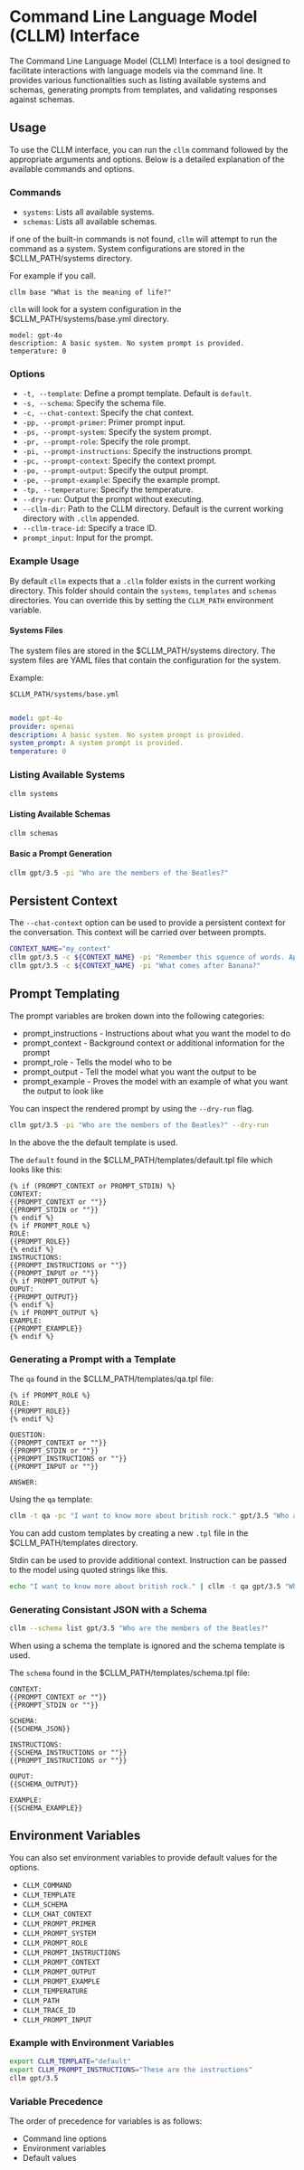 # Command Line Language Model (CLLM) Interface

The Command Line Language Model (CLLM) Interface is a tool designed to facilitate interactions with language models via the command line. It provides various functionalities such as listing available systems and schemas, generating prompts from templates, and validating responses against schemas.


## Usage

To use the CLLM interface, you can run the `cllm` command followed by the appropriate arguments and options. Below is a detailed explanation of the available commands and options.

### Commands

- `systems`: Lists all available systems.
- `schemas`: Lists all available schemas.

if one of the built-in commands is not found, `cllm` will attempt to run the command as a system. System configurations are stored in the $CLLM_PATH/systems directory.

For example if you call.

```
cllm base "What is the meaning of life?"

```

`cllm` will look for a system configuration in the $CLLM_PATH/systems/base.yml directory.

```
model: gpt-4o
description: A basic system. No system prompt is provided.
temperature: 0
```

### Options

- `-t, --template`: Define a prompt template. Default is `default`.
- `-s, --schema`: Specify the schema file.
- `-c, --chat-context`: Specify the chat context.
- `-pp, --prompt-primer`: Primer prompt input.
- `-ps, --prompt-system`: Specify the system prompt.
- `-pr, --prompt-role`: Specify the role prompt.
- `-pi, --prompt-instructions`: Specify the instructions prompt.
- `-pc, --prompt-context`: Specify the context prompt.
- `-po, --prompt-output`: Specify the output prompt.
- `-pe, --prompt-example`: Specify the example prompt.
- `-tp, --temperature`: Specify the temperature.
- `--dry-run`: Output the prompt without executing.
- `--cllm-dir`: Path to the CLLM directory. Default is the current working directory with `.cllm` appended.
- `--cllm-trace-id`: Specify a trace ID.
- `prompt_input`: Input for the prompt.

### Example Usage

By default `cllm` expects that a `.cllm` folder exists in the current working directory. This folder should contain the `systems`, `templates` and `schemas` directories. You can override this by setting the `CLLM_PATH` environment variable.

#### Systems Files

The system files are stored in the $CLLM_PATH/systems directory. The system files are YAML files that contain the configuration for the system.

Example:

`$CLLM_PATH/systems/base.yml`

```yaml

model: gpt-4o
provider: openai
description: A basic system. No system prompt is provided.
system_prompt: A system prompt is provided.
temperature: 0

```

### Listing Available Systems

```bash
cllm systems
```

#### Listing Available Schemas

```bash
cllm schemas
```

#### Basic a Prompt Generation

```bash
cllm gpt/3.5 -pi "Who are the members of the Beatles?"
```


## Persistent Context

The `--chat-context` option can be used to provide a persistent context for the conversation. This context will be carried over between prompts.

```bash
CONTEXT_NAME="my_context"
cllm gpt/3.5 -c ${CONTEXT_NAME} -pi "Remember this squence of words. Apple, Banana, Cherry."
cllm gpt/3.5 -c ${CONTEXT_NAME} -pi "What comes after Banana?"
```

## Prompt Templating

The prompt variables are broken down into the following categories:

- prompt_instructions - Instructions about what you want the model to do
- prompt_context - Background context or additional information for the prompt
- prompt_role - Tells the model who to be
- prompt_output - Tell the model what you want the output to be
- prompt_example - Proves the model with an example of what you want the output to look like

You can inspect the rendered prompt by using the `--dry-run` flag.

```bash
cllm gpt/3.5 -pi "Who are the members of the Beatles?" --dry-run
```

In the above the the default template is used.

The `default` found in the $CLLM_PATH/templates/default.tpl file which looks like this:

```
{% if (PROMPT_CONTEXT or PROMPT_STDIN) %}
CONTEXT:
{{PROMPT_CONTEXT or ""}} 
{{PROMPT_STDIN or ""}}
{% endif %}
{% if PROMPT_ROLE %}
ROLE:
{{PROMPT_ROLE}}
{% endif %}
INSTRUCTIONS:
{{PROMPT_INSTRUCTIONS or ""}}
{{PROMPT_INPUT or ""}}
{% if PROMPT_OUTPUT %}
OUPUT:
{{PROMPT_OUTPUT}}
{% endif %}
{% if PROMPT_OUTPUT %}
EXAMPLE:
{{PROMPT_EXAMPLE}}
{% endif %}
```

### Generating a Prompt with a Template

The `qa` found in the $CLLM_PATH/templates/qa.tpl file:
```
{% if PROMPT_ROLE %}
ROLE:
{{PROMPT_ROLE}}
{% endif %}

QUESTION:
{{PROMPT_CONTEXT or ""}} 
{{PROMPT_STDIN or ""}}
{{PROMPT_INSTRUCTIONS or ""}}
{{PROMPT_INPUT or ""}}

ANSWER:
```

Using the `qa` template:

```bash
cllm -t qa -pc "I want to know more about british rock." gpt/3.5 "Who are the members of the Beatles?"
```

You can add custom templates by creating a new `.tpl` file in the $CLLM_PATH/templates directory.

Stdin can be used to provide additional context.
Instruction can be passed to the model using quoted strings like this.

```bash
echo "I want to know more about british rock." | cllm -t qa gpt/3.5 "Who are the members of the Beatles?"
```

### Generating Consistant JSON with a Schema

```bash
cllm --schema list gpt/3.5 "Who are the members of the Beatles?"
```
When using a schema the template is ignored and the schema template is used.

The `schema` found in the $CLLM_PATH/templates/schema.tpl file:

```
CONTEXT:
{{PROMPT_CONTEXT or ""}}
{{PROMPT_STDIN or ""}}

SCHEMA:
{{SCHEMA_JSON}}

INSTRUCTIONS:
{{SCHEMA_INSTRUCTIONS or ""}}
{{PROMPT_INSTRUCTIONS or ""}}

OUPUT:
{{SCHEMA_OUTPUT}}

EXAMPLE:
{{SCHEMA_EXAMPLE}}
```

## Environment Variables

You can also set environment variables to provide default values for the options.

- `CLLM_COMMAND`
- `CLLM_TEMPLATE`
- `CLLM_SCHEMA`
- `CLLM_CHAT_CONTEXT`
- `CLLM_PROMPT_PRIMER`
- `CLLM_PROMPT_SYSTEM`
- `CLLM_PROMPT_ROLE`
- `CLLM_PROMPT_INSTRUCTIONS`
- `CLLM_PROMPT_CONTEXT`
- `CLLM_PROMPT_OUTPUT`
- `CLLM_PROMPT_EXAMPLE`
- `CLLM_TEMPERATURE`
- `CLLM_PATH`
- `CLLM_TRACE_ID`
- `CLLM_PROMPT_INPUT`

### Example with Environment Variables

```bash
export CLLM_TEMPLATE="default"
export CLLM_PROMPT_INSTRUCTIONS="These are the instructions"
cllm gpt/3.5
```

### Variable Precedence

The order of precedence for variables is as follows:

- Command line options
- Environment variables
- Default values

